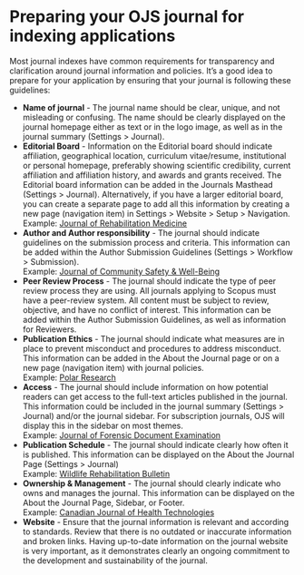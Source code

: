 # Preparing your OJS journal for indexing applications

Most journal indexes have common requirements for transparency and clarification around journal information and policies. It’s a good idea to prepare for your application by ensuring that your journal is following these guidelines:

* **Name of journal** - The journal name should be clear, unique, and not misleading or confusing. The name should be clearly displayed on the journal homepage either as text or in the logo image, as well as in the journal summary (Settings > Journal).  
* **Editorial Board** - Information on the Editorial board should indicate affiliation, geographical location, curriculum vitae/resume, institutional or personal homepage, preferably showing scientific credibility, current affiliation and affiliation history, and awards and grants received. The Editorial board information can be added in the Journals Masthead (Settings > Journal). Alternatively, if you have a larger editorial board, you can create a separate page to add all this information by creating a new page (navigation item) in Settings > Website > Setup > Navigation.  
Example: [Journal of Rehabilitation Medicine](https://medicaljournalssweden.se/jrm/about/editorialTeam)
* **Author and Author responsibility** - The journal should indicate guidelines on the submission process and criteria. This information can be added within the Author Submission Guidelines (Settings > Workflow > Submission).  
Example: [Journal of Community Safety & Well-Being](https://journalcswb.ca/index.php/cswb/AuthorGuidelines#EthicalPolicies)
* **Peer Review Process** - The journal should indicate the type of peer review process they are using. All journals applying to Scopus must have a peer-review system. All content must be subject to review, objective, and have no conflict of interest. This information can be added within the Author Submission Guidelines, as well as information for Reviewers.
* **Publication Ethics** - The journal should indicate what measures are in place to prevent misconduct and procedures to address misconduct. This information can be added in the About the Journal page or on a new page (navigation item) with journal policies.    
Example: [Polar Research](https://polarresearch.net/index.php/polar/article/view/7598)
* **Access** - The journal should include information on how potential readers can get access to the full-text articles published in the journal. This information could be included in the journal summary (Settings > Journal) and/or the journal sidebar. For subscription journals, OJS will display this in the sidebar on most themes.  
Example: [Journal of Forensic Document Examination](https://jfde.org/index.php/jfde) 
* **Publication Schedule** - The journal should indicate clearly how often it is published. This information can be displayed on the About the Journal Page (Settings > Journal)  
Example: [Wildlife Rehabilitation Bulletin](https://nwrajournal.online/index.php/bulletin)
* **Ownership & Management** - The journal should clearly indicate who owns and manages the journal. This information can be displayed on the About the Journal Page, Sidebar, or Footer.  
Example: [Canadian Journal of Health Technologies](https://canjhealthtechnol.ca/index.php/cjht)
* **Website** - Ensure that the journal information is relevant and according to standards.
Review that there is no outdated or inaccurate information and broken links. Having up-to-date information on the journal website is very important, as it demonstrates clearly an ongoing commitment to the development and sustainability of the journal.
